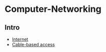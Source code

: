 # Computer-Networking

## Intro
- [Internet](Intro/Internet.md)
- [Cable-based access](Intro/cableAccess.md)
